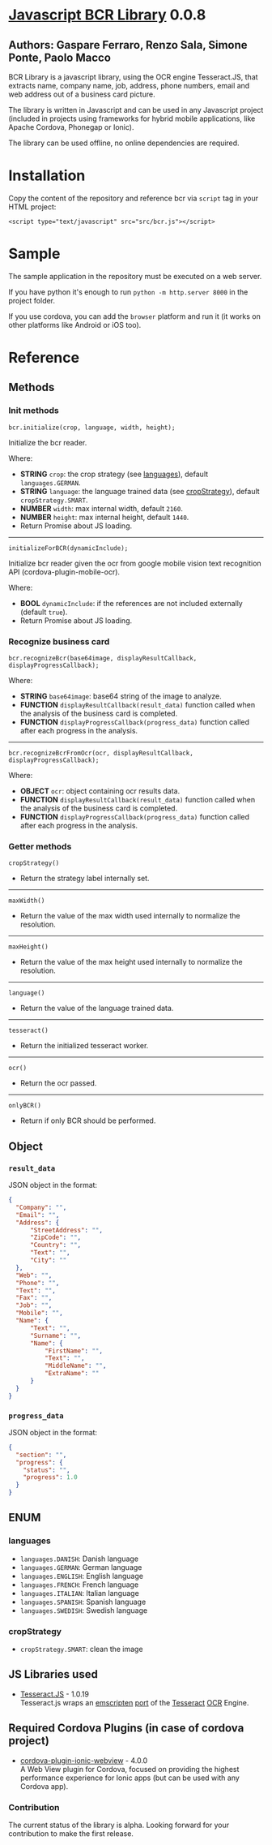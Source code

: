 # [Javascript BCR Library](https://github.com/syneo-tools-gmbh/Javascript-BCR-Library) 0.0.8
## Authors: Gaspare Ferraro, Renzo Sala, Simone Ponte, Paolo Macco

BCR Library is a javascript library, using the OCR engine Tesseract.JS, that extracts name, company name, job, address, phone numbers, email and web address out of a business card picture.

The library is written in Javascript and can be used in any Javascript project (included in projects using frameworks for hybrid mobile applications, like Apache Cordova, Phonegap or Ionic).

The library can be used offline, no online dependencies are required.

# Installation
Copy the content of the repository and reference bcr via `script` tag in your HTML project:
  
  `<script type="text/javascript" src="src/bcr.js"></script>`

# Sample
The sample application in the repository must be executed on a web server.

If you have python it's enough to run `python -m http.server 8000` in the project folder.

If you use cordova, you can add the `browser` platform and run it (it works on other platforms like Android or iOS too).

# Reference

## Methods
### Init methods
`bcr.initialize(crop, language, width, height);`

Initialize the bcr reader.

Where:

- **STRING** `crop`: the crop strategy (see [languages](#languages)), default `languages.GERMAN`.
- **STRING** `language`: the language trained data (see [cropStrategy](#cropStrategy)), default `cropStrategy.SMART`.
- **NUMBER** `width`: max internal width, default `2160`.
- **NUMBER** `height`: max internal height, default `1440`.
- Return Promise about JS loading.

---------------

`initializeForBCR(dynamicInclude);`

Initialize bcr reader given the ocr from google mobile vision text recognition API (cordova-plugin-mobile-ocr).

Where:
- **BOOL** `dynamicInclude`: if the references are not included externally (default `true`).
- Return Promise about JS loading.


### Recognize business card 

`bcr.recognizeBcr(base64image, displayResultCallback, displayProgressCallback);`

Where:

- **STRING** `base64image`: base64 string of the image to analyze.
- **FUNCTION** `displayResultCallback(result_data)` function called when the analysis of the business card is completed.
- **FUNCTION** `displayProgressCallback(progress_data)` function called after each progress in the analysis.

-----------------

`bcr.recognizeBcrFromOcr(ocr, displayResultCallback, displayProgressCallback);`

Where:

- **OBJECT** `ocr`: object containing ocr results data.
- **FUNCTION** `displayResultCallback(result_data)` function called when the analysis of the business card is completed.
- **FUNCTION** `displayProgressCallback(progress_data)` function called after each progress in the analysis.

### Getter methods

`cropStrategy()`

- Return the strategy label internally set.

------------

`maxWidth()`

- Return the value of the max width used internally to normalize the resolution.

------------

`maxHeight()`

- Return the value of the max height used internally to normalize the resolution.

------------

`language()`

- Return the value of the language trained data.

------------

`tesseract()`

- Return the initialized tesseract worker.

------------

`ocr()`

- Return the ocr passed.

------------

`onlyBCR()`

- Return if only BCR should be performed.

## Object

### `result_data`
JSON object in the format:

```json
{
  "Company": "",
  "Email": "",
  "Address": {
      "StreetAddress": "",
      "ZipCode": "",
      "Country": "",
      "Text": "",
      "City": ""
  },
  "Web": "",
  "Phone": "",
  "Text": "",
  "Fax": "",
  "Job": "",
  "Mobile": "",
  "Name": {
      "Text": "",
      "Surname": "",
      "Name": {
          "FirstName": "",
          "Text": "",
          "MiddleName": "",
          "ExtraName": ""
      }
  }
}
```

### `progress_data`

JSON object in the format:

```json
{
  "section": "",
  "progress": {
    "status": "",
    "progress": 1.0
  }
}
```

## ENUM

### languages

- `languages.DANISH`: Danish language
- `languages.GERMAN`: German language
- `languages.ENGLISH`: English language
- `languages.FRENCH`: French language
- `languages.ITALIAN`: Italian language
- `languages.SPANISH`: Spanish language
- `languages.SWEDISH`: Swedish language

### cropStrategy

- `cropStrategy.SMART`: clean the image

## JS Libraries used 

* [Tesseract.JS](https://github.com/naptha/tesseract.js) - 1.0.19<br/>
Tesseract.js wraps an [emscripten](https://github.com/kripken/emscripten) [port](https://github.com/naptha/tesseract.js-core) of the [Tesseract](https://github.com/tesseract-ocr/tesseract) [OCR](https://en.wikipedia.org/wiki/Optical_character_recognition) Engine.

## Required Cordova Plugins (in case of cordova project) 

* [cordova-plugin-ionic-webview](https://github.com/ionic-team/cordova-plugin-ionic-webview/) - 4.0.0<br/>
A Web View plugin for Cordova, focused on providing the highest performance experience for Ionic apps (but can be used with any Cordova app).

### Contribution ###

The current status of the library is alpha. Looking forward for your contribution to make the first release.
